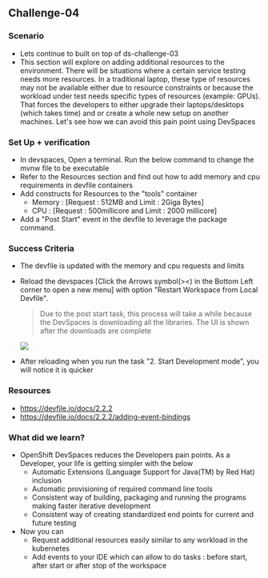 ## Challenge-04

### Scenario
* Lets continue to built on top of ds-challenge-03
* This section will explore on adding additional resources to the environment. There will be situations where a certain service testing needs more resources. In a traditional laptop, these type of resources may not be available either due to resource constraints or because the workload under test needs specific types of resources (example: GPUs). That forces the developers to either upgrade their laptops/desktops (which takes time) and or create a whole new setup on another machines. Let's see how we can avoid this pain point using DevSpaces

### Set Up + verification
* In devspaces, Open a terminal. Run the below command to change the mvnw file to be executable
* Refer to the Resources section and find out how to add memory and cpu requirements in devfile containers
* Add constructs for Resources to the "tools" container
    * Memory    : [Request : 512MB          and Limit : 2Giga Bytes]
    * CPU       : [Request : 500millicore   and Limit : 2000 millicore] 
* Add a "Post Start" event in the devfile to leverage the package command. 


### Success Criteria
* The devfile is updated with the memory and cpu requests and limits
* Reload the devspaces [Click the Arrows symbol(><) in the Bottom Left corner to open a new menu] with option "Restart Workspace from Local Devfile".
  > Due to the post start task, this process will take a while because the DevSpaces is downloading all the libraries. The UI is shown after the downloads are complete 
 
  ![ ](docs/images/challenge04.reload.jpg)

* After reloading when you run the task "2. Start Development mode", you will notice it is quicker

### Resources 
* https://devfile.io/docs/2.2.2
* https://devfile.io/docs/2.2.2/adding-event-bindings

### What did we learn?
* OpenShift DevSpaces reduces the Developers pain points. As a Developer, your life is getting simpler with the below
    * Automatic Extensions (Language Support for Java(TM) by Red Hat) inclusion
    * Automatic provisioning of required command line tools
    * Consistent way of building, packaging and running the programs making faster iterative development
    * Consistent way of creating standardized end points for current and future testing
* Now you can 
    * Request additional resources easily similar to any workload in the kubernetes
    * Add events to your IDE which can allow to do tasks : before start, after start or after stop of the workspace
